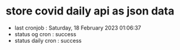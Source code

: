 # store covid daily api as json data

- last cronjob : Saturday, 18 February 2023 01:06:37
- status og cron : success
- status daily cron : success
      
      